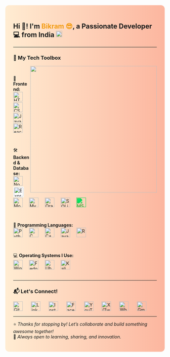 <div style="background: linear-gradient(to right, #ffecd2, #fcb69f); padding: 25px; border-radius: 12px;">

<h2 align="left">Hi 👋! I'm <span style="color:#f39c12;">Bikram 😎</span>, a Passionate Developer 💻 from India <img src="https://flagcdn.com/w40/in.png" height="20" alt="India flag" /></h2>



---

### 🚀 My Tech Toolbox

<img align="right" padding="25" height="400" src="https://media0.giphy.com/media/VbnUQpnihPSIgIXuZv/giphy.gif?cid=6c09b952kuecqyit10muwm7h1hl4d4tla074jiwcqpi719ds&ep=v1_gifs_search&rid=giphy.gif&ct=g"/>
<div align="left">
<br/>
  
🎨 **Frontend:**<br/>
<a href="https://developer.mozilla.org/en-US/docs/Web/HTML" target="_blank"><img src="https://cdn.jsdelivr.net/gh/devicons/devicon/icons/html5/html5-original.svg" height="30" title="HTML5"/></a>
<img width="12" />
<a href="https://developer.mozilla.org/en-US/docs/Web/CSS" target="_blank"><img src="https://cdn.jsdelivr.net/gh/devicons/devicon/icons/css3/css3-original.svg" height="30" title="CSS3"/></a>
<img width="12" />
<a href="https://developer.mozilla.org/en-US/docs/Web/JavaScript" target="_blank"><img src="https://cdn.jsdelivr.net/gh/devicons/devicon/icons/javascript/javascript-original.svg" height="30" title="JavaScript"/></a>
<img width="12" />
<a href="https://reactjs.org" target="_blank"><img src="https://cdn.jsdelivr.net/gh/devicons/devicon/icons/react/react-original.svg" height="30" title="React"/></a>

<br/>

🛠️ **Backend & Database:**<br/>
<a href="https://nodejs.org" target="_blank"><img src="https://cdn.jsdelivr.net/gh/devicons/devicon/icons/nodejs/nodejs-original.svg" height="30" title="Node.js"/></a>
<img width="12" />
<a href="https://expressjs.com" target="_blank"><img src="https://cdn.jsdelivr.net/gh/devicons/devicon/icons/express/express-original.svg" height="30" title="Express.js" style="background-color: white; padding: 2px; border-radius: 4px;"/></a>
<img width="12" />
<a href="https://www.mongodb.com" target="_blank"><img src="https://cdn.jsdelivr.net/gh/devicons/devicon/icons/mongodb/mongodb-original.svg" height="30" title="MongoDB"/></a>
<img width="12" />
<a href="https://www.mysql.com" target="_blank"><img src="https://cdn.jsdelivr.net/gh/devicons/devicon/icons/mysql/mysql-original.svg" height="30" title="MySQL"/></a>
<img width="12" />
<a href="https://www.oracle.com/database/" target="_blank"><img src="https://cdn.jsdelivr.net/gh/devicons/devicon/icons/oracle/oracle-original.svg" height="30" title="Oracle DB"/></a>
<img width="12" />
<a href="https://www.sqlite.org" target="_blank"><img src="https://cdn.jsdelivr.net/gh/devicons/devicon/icons/sqlite/sqlite-original.svg" height="30" title="SQLite"/></a>
<img width="12" />
<a href="https://www.microsoft.com/en-us/microsoft-365/excel" target="_blank"><img src="https://cdn.jsdelivr.net/gh/simple-icons/simple-icons/icons/microsoftexcel.svg" height="30" title="MS Excel" style="filter: invert(23%) sepia(85%) saturate(1900%) hue-rotate(90deg) brightness(95%) contrast(98%);" /></a>

<br/>

🐍 **Programming Languages:**<br/>
<a href="https://www.python.org" target="_blank"><img src="https://cdn.jsdelivr.net/gh/devicons/devicon/icons/python/python-original.svg" height="30" title="Python"/></a>
<img width="12" />
<a href="https://en.wikipedia.org/wiki/C_(programming_language)" target="_blank"><img src="https://cdn.jsdelivr.net/gh/devicons/devicon/icons/c/c-original.svg" height="30" title="C"/></a>
<img width="12" />
<a href="https://isocpp.org/" target="_blank"><img src="https://cdn.jsdelivr.net/gh/devicons/devicon/icons/cplusplus/cplusplus-original.svg" height="30" title="C++"/></a>
<img width="12" />
<a href="https://www.java.com" target="_blank"><img src="https://cdn.jsdelivr.net/gh/devicons/devicon/icons/java/java-original.svg" height="30" title="Java"/></a>
<img width="12" />
<a href="https://www.r-project.org/" target="_blank"><img src="https://cdn.jsdelivr.net/gh/devicons/devicon/icons/r/r-original.svg" height="30" title="R"/></a>

<br/>

💻 **Operating Systems I Use:**<br/>
<a href="https://www.microsoft.com/windows" target="_blank"><img src="https://cdn.jsdelivr.net/gh/devicons/devicon/icons/windows8/windows8-original.svg" height="30" title="Windows"/></a>
<img width="12" />
<a href="https://getfedora.org" target="_blank"><img src="https://cdn.jsdelivr.net/gh/devicons/devicon/icons/fedora/fedora-original.svg" height="30" title="Fedora"/></a>
<img width="12" />
<a href="https://ubuntu.com" target="_blank"><img src="https://cdn.jsdelivr.net/gh/devicons/devicon/icons/ubuntu/ubuntu-plain.svg" height="30" title="Ubuntu"/></a>
<img width="12" />
<a href="https://www.kali.org" target="_blank"><img src="https://upload.wikimedia.org/wikipedia/commons/2/2b/Kali-dragon-icon.svg" height="30" title="Kali Linux"/></a>
<br/><br/>
</div>

---

### 📬 Let's Connect!

<div align="left">

<a href="https://github.com/TalentlessHuman" target="_blank"><img src="https://cdn.jsdelivr.net/npm/simple-icons/icons/github.svg" height="30" title="GitHub"/></a> <img width="18" />
<a href="https://www.linkedin.com/in/bikram-soren-9260ba254" target="_blank"><img src="https://cdn.jsdelivr.net/npm/simple-icons/icons/linkedin.svg" height="30" title="LinkedIn"/></a> <img width="18" />
<a href="https://www.instagram.com/bikram.tathastu?igsh=emR6ZzAyenoyaGN2" target="_blank"><img src="https://cdn.jsdelivr.net/npm/simple-icons/icons/instagram.svg" height="30" title="Instagram"/></a> <img width="18" />
<a href="https://www.facebook.com/TalentlessB" target="_blank"><img src="https://cdn.jsdelivr.net/npm/simple-icons/icons/facebook.svg" height="30" title="Facebook"/></a> <img width="18" />
<a href="https://www.youtube.com/@imx-bikram" target="_blank"><img src="https://cdn.jsdelivr.net/npm/simple-icons/icons/youtube.svg" height="30" title="YouTube"/></a> <img width="18" />
<a href="https://twitter.com/@BikramSorenWPTH" target="_blank"><img src="https://cdn.jsdelivr.net/npm/simple-icons/icons/x.svg" height="30" title="X (Twitter)"/></a> <img width="18" />
<a href="https://wa.me/918016522251" target="_blank"><img src="https://cdn.jsdelivr.net/npm/simple-icons/icons/whatsapp.svg" height="30" title="WhatsApp"/></a> <img width="18" />
<a href="mailto:bikramsoren222@gmail.com" target="_blank"><img src="https://cdn.jsdelivr.net/npm/simple-icons/icons/gmail.svg" height="30" title="Gmail"/></a>

</div>

---

⭐️ *Thanks for stopping by! Let’s collaborate and build something awesome together!*  
🧠 *Always open to learning, sharing, and innovation.*

</div>
